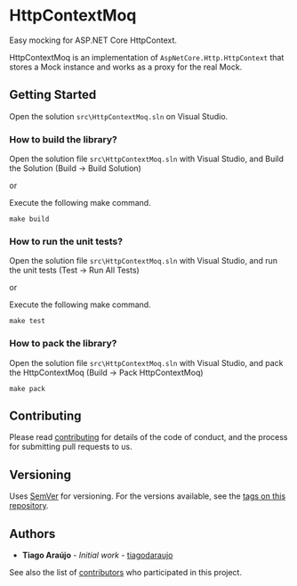 # HttpContextMoq

Easy mocking for ASP.NET Core HttpContext.

HttpContextMoq is an implementation of `AspNetCore.Http.HttpContext` that stores a Mock<HttpContext> instance and works as a proxy for the real Mock.

## Getting Started

Open the solution `src\HttpContextMoq.sln` on Visual Studio.

### How to build the library?

 Open the solution file `src\HttpContextMoq.sln` with Visual Studio, and Build the Solution (Build -> Build Solution)

 or

 Execute the following make command.
 ```
 make build
 ```

 ### How to run the unit tests?

 Open the solution file `src\HttpContextMoq.sln` with Visual Studio, and run the unit tests (Test -> Run All Tests)

 or

 Execute the following make command.
 ```
 make test
 ```

 ### How to pack the library?

 Open the solution file `src\HttpContextMoq.sln` with Visual Studio, and pack the HttpContextMoq (Build -> Pack HttpContextMoq)

  ```
 make pack
 ```

 ## Contributing

Please read [contributing](CONTRIBUTING.md) for details of the code of conduct, and the process for submitting pull requests to us.

## Versioning

Uses [SemVer](http://semver.org/) for versioning. For the versions available, see the [tags on this repository][tags].

[tags]: https://github.com/tiagodaraujo/httpcontextmoq/tags

## Authors

* **Tiago Araújo** - *Initial work* - [tiagodaraujo](https://github.com/tiagodaraujo)

See also the list of [contributors](https://github.com/tiagodaraujo/httpcontextmoq/contributors) who participated in this project.